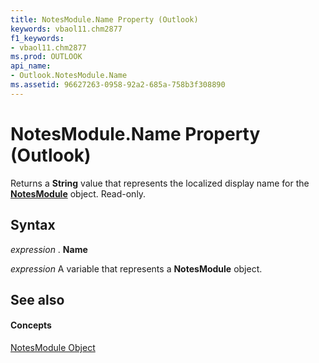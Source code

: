 ```yaml
---
title: NotesModule.Name Property (Outlook)
keywords: vbaol11.chm2877
f1_keywords:
- vbaol11.chm2877
ms.prod: OUTLOOK
api_name:
- Outlook.NotesModule.Name
ms.assetid: 96627263-0958-92a2-685a-758b3f308890
---
```



# NotesModule.Name Property (Outlook)

Returns a  **String** value that represents the localized display name for the **[NotesModule](notesmodule-object-outlook.md)** object. Read-only.


## Syntax

 _expression_ . **Name**

 _expression_ A variable that represents a **NotesModule** object.


## See also


#### Concepts


[NotesModule Object](notesmodule-object-outlook.md)

